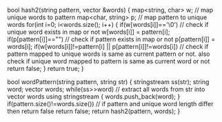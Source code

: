 bool hash2(string pattern, vector<string> &words)
{
map<string, char> w; // map unique words to pattern
map<char, string> p; // map pattern to unique words
for(int i=0; i<words.size(); i++)
{
if(w[words[i]]=='\0') // check if unique word exists in map or not
w[words[i]] = pattern[i];
if(p[pattern[i]]=="") // check if pattern exists in map or not
p[pattern[i]] = words[i];
if(w[words[i]]!=pattern[i] || p[pattern[i]]!=words[i]) // check if pattern mapped to unique words is same as current pattern or not. also check if unique word mapped to pattern is same as current word or not
return false;
}
return true;
}
                                                        
bool wordPattern(string pattern, string str) {
stringstream ss(str);
string word;
vector<string> words;
while(ss>>word) // extract all words from str into vector words using stringstream
{
words.push_back(word);
}
if(pattern.size()!=words.size()) // if pattern and unique word length differ then return false
return false;
return hash2(pattern, words);
}
